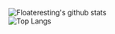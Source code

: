 ![Floateresting's github stats](https://github-readme-stats-anuraghazra1.vercel.app/api?username=floateresting&show_icons=true&count_private=true&include_all_commits=true&bg_color=000000&title_color=39c5bb&text_color=eeeeee&icon_color=39c5bb)<br>
![Top Langs](https://github-readme-stats.vercel.app/api/top-langs/?username=floateresting&langs_count=8&layout=compact&bg_color=000000&title_color=39c5bb&text_color=eeeeee)
